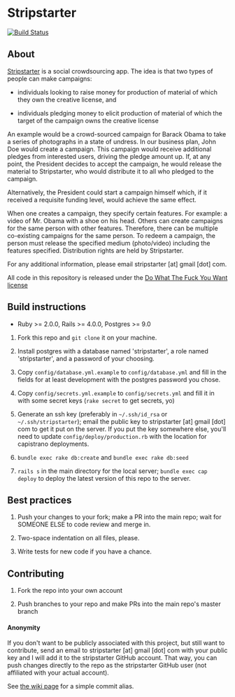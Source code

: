 # Stripstarter

[![Build Status](https://travis-ci.org/stripstarter/stripstarter.png)](https://travis-ci.org/stripstarter/stripstarter)

## About

[Stripstarter](http://www.stripstarter.us) is a social crowdsourcing app.  The idea is that two types of people can make campaigns:

* individuals looking to raise money for production of material of which they own the creative license, and

* individuals pledging money to elicit production of material of which the target of the campaign owns the creative license

An example would be a crowd-sourced campaign for Barack Obama to take a series of photographs in a state of undress.  In our business plan, John Doe would create a campaign.  This campaign would receive additional pledges from interested users, driving the pledge amount up.  If, at any point, the President decides to accept the campaign, he would release the material to Stripstarter, who would distribute it to all who pledged to the campaign.

Alternatively, the President could start a campaign himself which, if it received a requisite funding level, would achieve the same effect.

When one creates a campaign, they specify certain features.  For example: a video of Mr. Obama with a shoe on his head.  Others can create campaigns for the same person with other features.  Therefore, there can be multiple co-existing campaigns for the same person.  To redeem a campaign, the person must release the specified medium (photo/video) including the features specified.  Distribution rights are held by Stripstarter.

For any additional information, please email stripstarter [at] gmail [dot] com.

All code in this repository is released under the [Do What The Fuck You Want license](http://www.wtfpl.net/)

## Build instructions

* Ruby >= 2.0.0, Rails >= 4.0.0, Postgres >= 9.0

1.  Fork this repo and `git clone` it on your machine.

2.  Install postgres with a database named 'stripstarter', a role named 'stripstarter', and a password of your choosing.

3.  Copy `config/database.yml.example` to `config/database.yml` and fill in the fields for at least development with the postgres password you chose.

4.  Copy `config/secrets.yml.example` to `config/secrets.yml` and fill it in with some secret keys (`rake secret` to get secrets, yo)

5.  Generate an ssh key (preferably in `~/.ssh/id_rsa` or `~/.ssh/stripstarter`); email the public key to stripstarter [at] gmail [dot] com to get it put on the server.  If you put the key somewhere else, you'll need to update `config/deploy/production.rb` with the location for capistrano deployments.

6. `bundle exec rake db:create` and `bundle exec rake db:seed`

7.  `rails s` in the main directory for the local server; `bundle exec cap deploy` to deploy the latest version of this repo to the server.


## Best practices

1.  Push your changes to your fork; make a PR into the main repo; wait for SOMEONE ELSE to code review and merge in.

2.  Two-space indentation on all files, please.

3.  Write tests for new code if you have a chance.


## Contributing

1.  Fork the repo into your own account

2.  Push branches to your repo and make PRs into the main repo's master branch

#### Anonymity

If you don't want to be publicly associated with this project, but still want to contribute, send an email to stripstarter [at] gmail [dot] com with your public key and I will add it to the stripstarter GitHub account.  That way, you can push changes directly to the repo as the stripstarter GitHub user (not affiliated with your actual account).

See [the wiki page](https://github.com/stripstarter/stripstarter/wiki/Command-line-shortcuts) for a simple commit alias.
